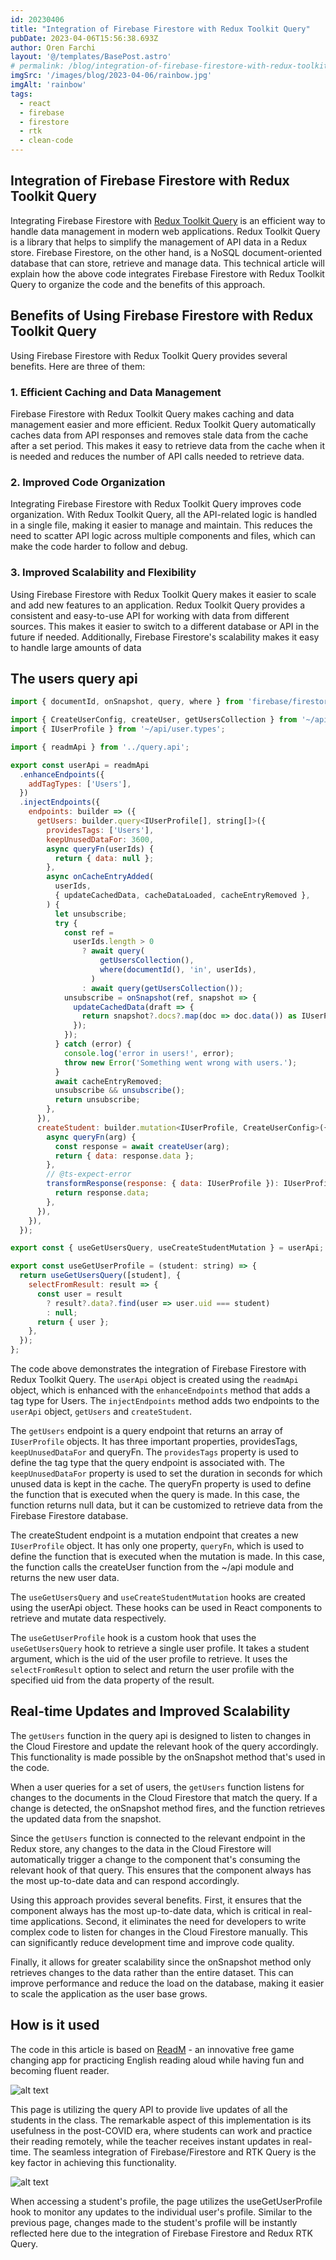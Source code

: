 ```yaml
---
id: 20230406
title: "Integration of Firebase Firestore with Redux Toolkit Query"
pubDate: 2023-04-06T15:56:38.693Z
author: Oren Farchi
layout: '@/templates/BasePost.astro'
# permalink: /blog/integration-of-firebase-firestore-with-redux-toolkit-query/
imgSrc: '/images/blog/2023-04-06/rainbow.jpg'
imgAlt: 'rainbow'
tags:
  - react
  - firebase
  - firestore
  - rtk
  - clean-code
---
```


## Integration of Firebase Firestore with Redux Toolkit Query

Integrating Firebase Firestore with [Redux Toolkit Query] is an efficient way to handle data management in modern web applications. Redux Toolkit Query is a library that helps to simplify the management of API data in a Redux store. Firebase Firestore, on the other hand, is a NoSQL document-oriented database that can store, retrieve and manage data. This technical article will explain how the above code integrates Firebase Firestore with Redux Toolkit Query to organize the code and the benefits of this approach.

## Benefits of Using Firebase Firestore with Redux Toolkit Query

Using Firebase Firestore with Redux Toolkit Query provides several benefits. Here are three of them:

### 1. Efficient Caching and Data Management
Firebase Firestore with Redux Toolkit Query makes caching and data management easier and more efficient. Redux Toolkit Query automatically caches data from API responses and removes stale data from the cache after a set period. This makes it easy to retrieve data from the cache when it is needed and reduces the number of API calls needed to retrieve data.

### 2. Improved Code Organization
Integrating Firebase Firestore with Redux Toolkit Query improves code organization. With Redux Toolkit Query, all the API-related logic is handled in a single file, making it easier to manage and maintain. This reduces the need to scatter API logic across multiple components and files, which can make the code harder to follow and debug.

### 3. Improved Scalability and Flexibility
Using Firebase Firestore with Redux Toolkit Query makes it easier to scale and add new features to an application. Redux Toolkit Query provides a consistent and easy-to-use API for working with data from different sources. This makes it easier to switch to a different database or API in the future if needed. Additionally, Firebase Firestore's scalability makes it easy to handle large amounts of data

## The users query api

```javascript
import { documentId, onSnapshot, query, where } from 'firebase/firestore';

import { CreateUserConfig, createUser, getUsersCollection } from '~/api';
import { IUserProfile } from '~/api/user.types';

import { readmApi } from '../query.api';

export const userApi = readmApi
  .enhanceEndpoints({
    addTagTypes: ['Users'],
  })
  .injectEndpoints({
    endpoints: builder => ({
      getUsers: builder.query<IUserProfile[], string[]>({
        providesTags: ['Users'],
        keepUnusedDataFor: 3600,
        async queryFn(userIds) {
          return { data: null };
        },
        async onCacheEntryAdded(
          userIds,
          { updateCachedData, cacheDataLoaded, cacheEntryRemoved },
        ) {
          let unsubscribe;
          try {
            const ref =
              userIds.length > 0
                ? await query(
                    getUsersCollection(),
                    where(documentId(), 'in', userIds),
                  )
                : await query(getUsersCollection());
            unsubscribe = onSnapshot(ref, snapshot => {
              updateCachedData(draft => {
                return snapshot?.docs?.map(doc => doc.data()) as IUserProfile[];
              });
            });
          } catch (error) {
            console.log('error in users!', error);
            throw new Error('Something went wrong with users.');
          }
          await cacheEntryRemoved;
          unsubscribe && unsubscribe();
          return unsubscribe;
        },
      }),
      createStudent: builder.mutation<IUserProfile, CreateUserConfig>({
        async queryFn(arg) {
          const response = await createUser(arg);
          return { data: response.data };
        },
        // @ts-expect-error
        transformResponse(response: { data: IUserProfile }): IUserProfile {
          return response.data;
        },
      }),
    }),
  });

export const { useGetUsersQuery, useCreateStudentMutation } = userApi;

export const useGetUserProfile = (student: string) => {
  return useGetUsersQuery([student], {
    selectFromResult: result => {
      const user = result
        ? result?.data?.find(user => user.uid === student)
        : null;
      return { user };
    },
  });
};
```

The code above demonstrates the integration of Firebase Firestore with Redux Toolkit Query. The `userApi` object is created using the `readmApi` object, which is enhanced with the `enhanceEndpoints` method that adds a tag type for Users. The `injectEndpoints` method adds two endpoints to the `userApi` object, `getUsers` and `createStudent`.

The `getUsers` endpoint is a query endpoint that returns an array of `IUserProfile` objects. It has three important properties, providesTags, `keepUnusedDataFor` and queryFn. The `providesTags` property is used to define the tag type that the query endpoint is associated with. The `keepUnusedDataFor` property is used to set the duration in seconds for which unused data is kept in the cache. The queryFn property is used to define the function that is executed when the query is made. In this case, the function returns null data, but it can be customized to retrieve data from the Firebase Firestore database.

The createStudent endpoint is a mutation endpoint that creates a new `IUserProfile` object. It has only one property, `queryFn`, which is used to define the function that is executed when the mutation is made. In this case, the function calls the createUser function from the ~/api module and returns the new user data.

The `useGetUsersQuery` and `useCreateStudentMutation` hooks are created using the userApi object. These hooks can be used in React components to retrieve and mutate data respectively.

The `useGetUserProfile` hook is a custom hook that uses the `useGetUsersQuery` hook to retrieve a single user profile. It takes a student argument, which is the uid of the user profile to retrieve. It uses the `selectFromResult` option to select and return the user profile with the specified uid from the data property of the result.

## Real-time Updates and Improved Scalability

The `getUsers` function in the query api is designed to listen to changes in the Cloud Firestore and update the relevant hook of the query accordingly. This functionality is made possible by the onSnapshot method that's used in the code.

When a user queries for a set of users, the `getUsers` function listens for changes to the documents in the Cloud Firestore that match the query. If a change is detected, the onSnapshot method fires, and the function retrieves the updated data from the snapshot.

Since the `getUsers` function is connected to the relevant endpoint in the Redux store, any changes to the data in the Cloud Firestore will automatically trigger a change to the component that's consuming the relevant hook of that query. This ensures that the component always has the most up-to-date data and can respond accordingly.

Using this approach provides several benefits. First, it ensures that the component always has the most up-to-date data, which is critical in real-time applications. Second, it eliminates the need for developers to write complex code to listen for changes in the Cloud Firestore manually. This can significantly reduce development time and improve code quality.

Finally, it allows for greater scalability since the onSnapshot method only retrieves changes to the data rather than the entire dataset. This can improve performance and reduce the load on the database, making it easier to scale the application as the user base grows.
## How is it used
The code in this article is based on [ReadM] - an innovative free game changing app for practicing English reading aloud while having fun and becoming fluent reader.

![alt text][classes]

This page is utilizing the query API to provide live updates of all the students in the class. The remarkable aspect of this implementation is its usefulness in the post-COVID era, where students can work and practice their reading remotely, while the teacher receives instant updates in real-time. The seamless integration of Firebase/Firestore and RTK Query is the key factor in achieving this functionality.

![alt text][student]

When accessing a student's profile, the page utilizes the useGetUserProfile hook to monitor any updates to the individual user's profile. Similar to the previous page, changes made to the student's profile will be instantly reflected here due to the integration of Firebase Firestore and Redux RTK Query.

[readm]: https://readm.app
[Redux Toolkit Query]: https://redux-toolkit.js.org/rtk-query/usage/queries
[classes]: /images/blog/2023-04-06/classes.png "classes page in readm practice reading aloud app"
[student]: /images/blog/2023-04-06/student.png "classes page in readm practice reading aloud app"